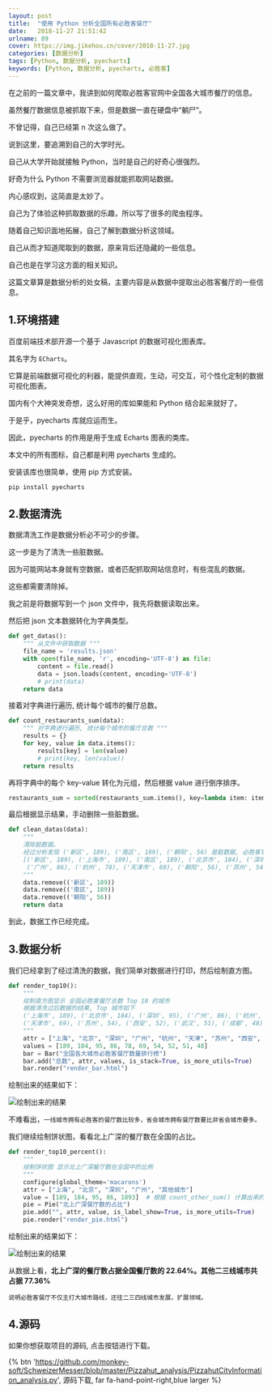 ```yaml
---
layout: post
title:  "使用 Python 分析全国所有必胜客餐厅"
date:   2018-11-27 21:51:42
urlname: 89
cover: https://img.jikehou.cn/cover/2018-11-27.jpg
categories: [数据分析]
tags: [Python, 数据分析, pyecharts]
keywords: [Python, 数据分析, pyecharts, 必胜客]
---
```

在之前的一篇文章中，我讲到如何爬取必胜客官网中全国各大城市餐厅的信息。

虽然餐厅数据信息被抓取下来，但是数据一直在硬盘中“躺尸”。

不曾记得，自己已经第 n 次这么做了。

说到这里，要追溯到自己的大学时光。

自己从大学开始就接触 Python，当时是自己的好奇心很强烈。

好奇为什么 Python 不需要浏览器就能抓取网站数据。

内心感叹到，这简直是太妙了。

自己为了体验这种抓取数据的乐趣，所以写了很多的爬虫程序。
<!-- more -->
随着自己知识面地拓展，自己了解到数据分析这领域。

自己从而才知道爬取到的数据，原来背后还隐藏的一些信息。

自己也是在学习这方面的相关知识。

这篇文章算是数据分析的处女稿，主要内容是从数据中提取出必胜客餐厅的一些信息。

## 1.环境搭建
百度前端技术部开源一个基于 Javascript 的数据可视化图表库。

其名字为 `ECharts`。

它算是前端数据可视化的利器，能提供直观，生动，可交互，可个性化定制的数据可视化图表。

国内有个大神突发奇想，这么好用的库如果能和 Python 结合起来就好了。

于是乎，pyecharts 库就应运而生。

因此，pyecharts 的作用是用于生成 Echarts 图表的类库。

本文中的所有图标，自己都是利用 pyecharts 生成的。

安装该库也很简单，使用 pip 方式安装。

```
pip install pyecharts
```

## 2.数据清洗
数据清洗工作是数据分析必不可少的步骤。

这一步是为了清洗一些脏数据。

因为可能网站本身就有空数据，或者匹配抓取网站信息时，有些混乱的数据。

这些都需要清除掉。

我之前是将数据写到一个 json 文件中，我先将数据读取出来。

然后把 json 文本数据转化为字典类型。

```Python
def get_datas():
    """ 从文件中获取数据 """
    file_name = 'results.json'
    with open(file_name, 'r', encoding='UTF-8') as file:
        content = file.read()
        data = json.loads(content, encoding='UTF-8')
        # print(data)
    return data
```

接着对字典进行遍历, 统计每个城市的餐厅总数。

```Python
def count_restaurants_sum(data):
    """ 对字典进行遍历, 统计每个城市的餐厅总数 """
    results = {}
    for key, value in data.items():
        results[key] = len(value)
        # print(key, len(value))
    return results
```

再将字典中的每个 key-value 转化为元组，然后根据 value 进行倒序排序。

```Python
restaurants_sum = sorted(restaurants_sum.items(), key=lambda item: item[1], reverse=True)
```

最后根据显示结果，手动删除一些脏数据。

```Python
def clean_datas(data):
    """
    清除脏数据。
    经过分析发现 ('新区', 189), ('南区', 189), ('朝阳', 56) 是脏数据, 必胜客官网的地区选项中就有这三个名字
    [('新区', 189), ('上海市', 189), ('南区', 189), ('北京市', 184), ('深圳', 95),
     ('广州', 86), ('杭州', 78), ('天津市', 69), ('朝阳', 56), ('苏州', 54)]
    """
    data.remove(('新区', 189))
    data.remove(('南区', 189))
    data.remove(('朝阳', 56))
    return data
```

到此，数据工作已经完成。

## 3.数据分析
我们已经拿到了经过清洗的数据，我们简单对数据进行打印，然后绘制直方图。

```Python
def render_top10():
    """
    绘制直方图显示 全国必胜客餐厅总数 Top 10 的城市
    根据清洗过后数据的结果, Top 城市如下
    ('上海市', 189), ('北京市', 184), ('深圳', 95), ('广州', 86), ('杭州', 78),
    ('天津市', 69), ('苏州', 54), ('西安', 52), ('武汉', 51), ('成都', 48)
    """
    attr = ["上海", "北京", "深圳", "广州", "杭州", "天津", "苏州", "西安", "武汉", "成都"]
    values = [189, 184, 95, 86, 78, 69, 54, 52, 51, 48]
    bar = Bar("全国各大城市必胜客餐厅数量排行榜")
    bar.add("总数", attr, values, is_stack=True, is_more_utils=True)
    bar.render("render_bar.html")
```

绘制出来的结果如下：

![绘制出来的结果](https://img.jikehou.cn/img/123_1.jpg)

不难看出，`一线城市拥有必胜客的餐厅数比较多，省会城市拥有餐厅数要比非省会城市要多。`

我们继续绘制饼状图，看看北上广深的餐厅数在全国的占比。

```Python
def render_top10_percent():
    """
    绘制饼状图 显示北上广深餐厅数在全国中的比例
    """
    configure(global_theme='macarons')
    attr = ["上海", "北京", "深圳", "广州", "其他城市"]
    value = [189, 184, 95, 86, 1893]  # 根据 count_other_sum() 计算出来的
    pie = Pie("北上广深餐厅数的占比")
    pie.add("", attr, value, is_label_show=True, is_more_utils=True)
    pie.render("render_pie.html")
```

绘制出来的结果如下：

![绘制出来的结果](https://img.jikehou.cn/img/123_2.png)

从数据上看，**北上广深的餐厅数占据全国餐厅数的 22.64%。其他二三线城市共占据 77.36%**

`说明必胜客餐厅不仅主打大城市路线，还往二三四线城市发展，扩展领域。`

## 4.源码

如果你想获取项目的源码, 点击按钮进行下载。

{% btn 'https://github.com/monkey-soft/SchweizerMesser/blob/master/Pizzahut_analysis/PizzahutCityInformation_analysis.py', 源码下载, far fa-hand-point-right,blue larger %}

